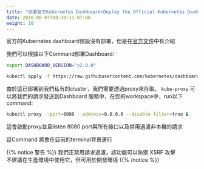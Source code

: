 ```yaml
---
title: "部署官方Kubernetes Dashboard<Deploy the Official Kubernetes Dashboard>"
date: 2018-08-07T08:30:11-07:00
weight: 10
---
```


<!---The official Kubernetes dashboard is not deployed by default, but there are
instructions in [the official documentation](https://kubernetes.io/docs/tasks/access-application-cluster/web-ui-dashboard/)<br>--->
官方的Kubernetes dashboard預設沒有部署，但是在[官方文件](https://kubernetes.io/docs/tasks/access-application-cluster/web-ui-dashboard/)中有介紹

<!---We can deploy the dashboard with the following command:<br>--->
我們可以根據以下Command部署Dashboard:
```bash
export DASHBOARD_VERSION="v2.0.0"

kubectl apply -f https://raw.githubusercontent.com/kubernetes/dashboard/${DASHBOARD_VERSION}/aio/deploy/recommended.yaml
```

<!---Since this is deployed to our private cluster, we need to access it via a proxy.
`kube-proxy` is available to proxy our requests to the dashboard service.  In your
workspace, run the following command:<br>--->
由於這已部署到我們私有的cluster，我們需要透過proxy來存取。
`kube-proxy` 可以將我們的請求發送到Dashboard 服務中，在您的workspace中，run以下command:

```bash
kubectl proxy --port=8080 --address=0.0.0.0 --disable-filter=true &
```

<!---This will start the proxy, listen on port 8080, listen on all interfaces, and
will disable the filtering of non-localhost requests.--->
這會啟動proxy並且listen 8080 port與所有接口以及禁用過濾非本機的請求

<!---This command will continue to run in the background of the current terminal's session.<br>--->
這Command 將會在目前的terminal背景運行

<!---{{% notice warning %}}
We are disabling request filtering, a security feature that guards against XSRF attacks.<br>
This isn't recommended for a production environment, but is useful for our dev environment.<br>--->
{{% notice 警告 %}}
我們正禁用請求過濾，該功能可以防禦 XSRF 攻擊<br>
不建議在生產環境中使用它，但可用於開發環境
{{% /notice %}}
